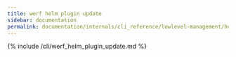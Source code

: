 ```yaml
---
title: werf helm plugin update
sidebar: documentation
permalink: documentation/internals/cli_reference/lowlevel-management/helm/plugin/update.html
---
```


{% include /cli/werf_helm_plugin_update.md %}

